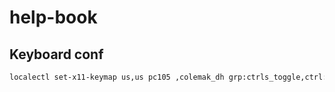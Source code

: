 # help-book

## Keyboard conf
```sh
localectl set-x11-keymap us,us pc105 ,colemak_dh grp:ctrls_toggle,ctrl:swapcaps
```
